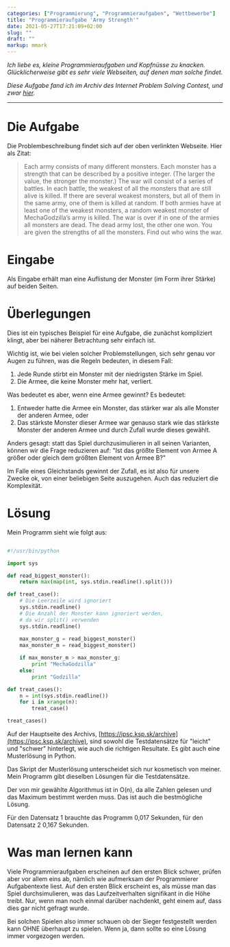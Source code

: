 ```yaml
---
categories: ["Programmierung", "Programmieraufgaben", "Wettbewerbe"]
title: "Programmieraufgabe 'Army Strength'"
date: 2021-05-27T17:21:09+02:00
slug: ""
draft: ""
markup: mmark
---
```


*Ich liebe es, kleine Programmieraufgaben und Kopfnüsse zu knacken. Glücklicherweise gibt es sehr viele Webseiten, auf denen man solche findet.*

*Diese Aufgabe fand ich im Archiv des Internet Problem Solving Contest, und zwar [hier](https://ipsc.ksp.sk/2008/real/problems/a.html).*

---

# Die Aufgabe

Die Problembeschreibung findet sich auf der oben verlinkten Webseite. Hier als Zitat:

> Each army consists of many different monsters. Each monster has a strength that can be described by a positive integer. (The larger the value, the stronger the monster.)
> The war will consist of a series of battles. In each battle, the weakest of all the monsters that are still alive is killed.
> If there are several weakest monsters, but all of them in the same army, one of them is killed at random. If both armies have at least one of the weakest monsters, a random weakest monster of MechaGodzilla’s army is killed.
> The war is over if in one of the armies all monsters are dead. The dead army lost, the other one won.
> You are given the strengths of all the monsters. Find out who wins the war.

# Eingabe

Als Eingabe erhält man eine Auflistung der Monster (im Form ihrer Stärke) auf beiden Seiten.

# Überlegungen

Dies ist ein typisches Beispiel für eine Aufgabe, die zunächst kompliziert klingt, aber bei näherer Betrachtung sehr einfach ist.

Wichtig ist, wie bei vielen solcher Problemstellungen, sich sehr genau vor Augen zu führen, was die Regeln bedeuten, in diesem Fall:

1. Jede Runde stirbt ein Monster mit der niedrigsten Stärke im Spiel.
2. Die Armee, die keine Monster mehr hat, verliert.

Was bedeutet es aber, wenn eine Armee gewinnt? Es bedeutet:

1. Entweder hatte die Armee ein Monster, das stärker war als alle Monster der anderen Armee, oder
2. Das stärkste Monster dieser Armee war genauso stark wie das stärkste Monster der anderen Armee und durch Zufall wurde dieses gewählt.

Anders gesagt: statt das Spiel durchzusimulieren in all seinen Varianten, können wir die Frage reduzieren auf: "Ist das größte Element von Armee A größer oder gleich dem größten Element
von Armee B?"

Im Falle eines Gleichstands gewinnt der Zufall, es ist also für unsere Zwecke ok, von einer beliebigen Seite auszugehen. Auch das reduziert die Komplexität.

# Lösung

Mein Programm sieht wie folgt aus:

```python

#!/usr/bin/python

import sys

def read_biggest_monster():
    return max(map(int, sys.stdin.readline().split()))

def treat_case():
    # Die Leerzeile wird ignoriert
    sys.stdin.readline()
    # Die Anzahl der Monster kann ignoriert werden,
    # da wir split() verwenden
    sys.stdin.readline()
    
    max_monster_g = read_biggest_monster()
    max_monster_m = read_biggest_monster()

    if max_monster_m > max_monster_g:
        print "MechaGodzilla"
    else:
        print "Godzilla"

def treat_cases():
    n = int(sys.stdin.readline())
    for i in xrange(n):
        treat_case()

treat_cases()
```

Auf der Hauptseite des Archivs, [https://ipsc.ksp.sk/archive](https://ipsc.ksp.sk/archive), sind sowohl die Testdatensätze für "leicht" und "schwer" hinterlegt, wie auch die
richtigen Resultate. Es gibt auch eine Musterlösung in Python.

Das Skript der Musterlösung unterscheidet sich nur kosmetisch von meiner. Mein Programm gibt dieselben Lösungen für die Testdatensätze.

Der von mir gewählte Algorithmus ist in O(n), da alle Zahlen gelesen und das Maximum bestimmt werden muss. Das ist auch die bestmögliche Lösung.

Für den Datensatz 1 brauchte das Programm 0,017 Sekunden, für den Datensatz 2 0,167 Sekunden.

# Was man lernen kann

Viele Programmieraufgaben erscheinen auf den ersten Blick schwer, prüfen aber vor allem eins ab, nämlich wie aufmerksam der Programmierer
Aufgabentexte liest. Auf den ersten Blick erscheint es, als müsse man das Spiel durchsimulieren, was das Laufzeitverhalten signifikant in
die Höhe treibt. Nur, wenn man noch einmal darüber nachdenkt, geht einem auf, dass dies gar nicht gefragt wurde.

Bei solchen Spielen also immer schauen ob der Sieger festgestellt werden kann OHNE überhaupt zu spielen. Wenn ja, dann sollte so eine Lösung
immer vorgezogen werden.
